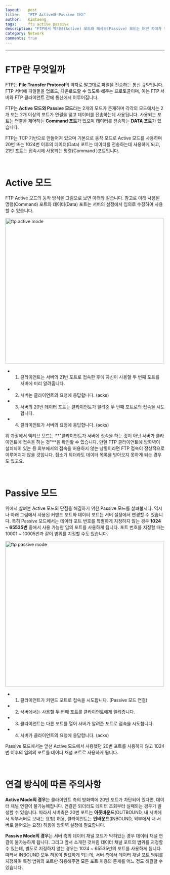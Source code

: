 ```yaml
---
layout:   post
title:    "FTP Active와 Passive 차이"
author:   Kimtaeng
tags: 	  ftp active passive
description: "FTP에서 액티브(Active) 모드와 패시브(Passive) 모드는 어떤 차이가 있을까?"
category: Network
comments: true
---
```


<hr/>

# FTP란 무엇일까

FTP는 **File Transfer Protocol**의 약자로 말그대로 파일을 전송하는 통신 규약입니다. FTP 서버에 파일들을 업로드, 다운로드할 수
있도록 해주는 프로토콜이며, 이는 FTP 서버와 FTP 클라이언트 간에 통신에서 이루어집니다.

FTP는 **Active 모드와 Passive 모드**라는 2개의 모드가 존재하며 각각의 모드에서는 2개 또는 2개 이상의 포트가 연결을 맺고 데이터를
전송하는데 사용됩니다. 사용되는 포트는 연결을 제어하는 **Command 포트**가 있으며 데이터를 전송하는 **DATA 포트**가 있습니다.

FTP는 TCP 기반으로 만들어져 있으며 기본으로 동작 모드로 Active 모드를 사용하며 20번 또는 1024번 이후의 데이터(Data) 포트는
데이터를 전송하는데 사용하게 되고, 21번 포트는 접속시에 사용되는 명령(Command )포트입니다.

<br/>

# Active 모드

FTP Active 모드의 동작 방식을 그림으로 보면 아래와 같습니다. 참고로 아래 사용된 명령(Command) 포트와 데이터(Data) 포트는
서버의 설정에서 임의로 수정하여 사용할 수 있습니다.

<img class="post_image" src="{{ site.baseurl }}/img/post/2019-03-09-ftp-active-passive-1.png" width="500" height="460" alt="ftp active mode"/>

<br/>

- 1) 클라이언트는 서버의 21번 포트로 접속한 후에 자신이 사용할 두 번째 포트를 서버에 미리 알려줍니다.
- 2) 서버는 클라이언트의 요청에 응답합니다. (acks)
- 3) 서버의 20번 데이터 포트는 클라이언트가 알려준 두 번째 포트로의 접속을 시도합니다.
- 4) 클라이언트가 서버의 요청에 응답합니다. (acks)

위 과정에서 액티브 모드는 **"클라이언트가 서버에 접속을 하는 것이 아닌 서버가 클라이언트에 접속을 하는 것"**을 확인할 수 있습니다.
만일 FTP 클라이언트에 방화벽이 설치되어 있는 등 외부에서의 접속을 허용하지 않는 상황이라면 FTP 접속이 정상적으로 이루어지지 않을 것입니다.
접소기 되더라도 데이터 목록을 받아오지 못하게 되는 경우도 있고요.

<br/>

# Passive 모드

위에서 살펴본 Active 모드의 단점을 해결하기 위한 Passive 모드를 살펴봅시다. 역시나 아래 그림에서 사용된 커맨드 포트와
데이터 포트는 서버 설정에서 변경할 수 있습니다. 특히 Passive 모드에서는 데이터 포트 번호를 특별하게 지정하지 않는 경우
**1024 ~ 65535번** 중에서 사용 가능한 임의 포트를 사용하게 됩니다. 포트 번호를 지정할 때는 10001 ~ 10005번과 같이 범위를
지정할 수도 있습니다.

<img class="post_image" src="{{ site.baseurl }}/img/post/2019-03-09-ftp-active-passive-2.png" width="500" height="460" alt="ftp passive mode"/>

<br/>

- 1) 클라이언트가 커맨드 포트로 접속을 시도합니다. (Passive 모드 연결)
- 2) 서버에서는 사용할 두 번째 포트를 클라이언트에게 알려줍니다.
- 3) 클라이언트는 다른 포트를 열어 서버가 알려준 포트로 접속을 시도합니다.
- 4) 서버가 클라이언트의 요청에 응답합니다. (acks)

Passive 모드에서는 앞선 Active 모드에서 사용했던 20번 포트를 사용하지 않고 1024번 이후의 임의의 포트를 데이터 채널 포트로
사용하게 됩니다.

<br/>

# 연결 방식에 따른 주의사항

**Active Mode의 경우**는 클라이언트 측의 방화벽에 20번 포트가 차단되어 있다면, 데이터 채널 연결이 불가능해집니다.
연결은 되더라도 데이터 조회부터 실패되는 경우가 발생할 수 있습니다. 따라서 서버측은 20번 포트는 
**아웃바운드**(OUTBOUND, 내 서버에서 외부서버로 보내는 요청) 허용, 클라이언트는 **인바운드**(INBOUND, 외부에서 내 서버로 들어오는 요청)
허용이 방화벽 설정에 필요합니다. 

**Passive Mode의 경우**는 서버 측의 데이터 채널 포트가 막혀있는 경우 데이터 채널 연결이 불가능하게 됩니다.
그리고 앞서 소개한 것처럼 데이터 채널 포트의 범위를 지정할 수 있는데, 별도로 지정하지 않는 경우는 1024 ~ 65535번의 포트를
사용하게 됩니다. 따라서 INBOUND 모두 허용이 필요하게 되는데, 서버 측에서 데이터 채널 포트 범위를 지정하여 특정 범위의 포트만 
허용해주면 모든 포트 허용의 문제를 어느 정도 해결할 수 있습니다.